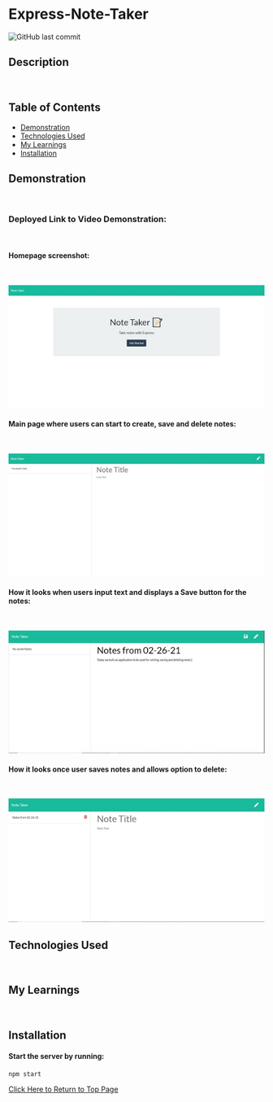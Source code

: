 # Express-Note-Taker
<img alt="GitHub last commit" src="https://img.shields.io/github/last-commit/junkoyama/Express-Note-Taker">

## Description
</br>

## Table of Contents
* [Demonstration](#Demonstration)
* [Technologies Used](#Technologies-Used)
* [My Learnings](#My-Learnings)
* [Installation](#Installation)


## Demonstration
</br>

### Deployed Link to Video Demonstration: 
</br>

#### Homepage screenshot:
</br>

![Index.html Screenshot](Assets/indexHtmlScreenshot.JPG)


#### Main page where users can start to create, save and delete notes:
</br>

![notes.html screenshot](Assets/notesHtmlScreenshot.JPG)

#### How it looks when users input text and displays a Save button for the notes:
</br>

![example of text input](Assets/notesHtmlTextInput.JPG)

#### How it looks once user saves notes and allows option to delete:
</br>

![example of delete button](Assets/displayDeleteButton.JPG)
## Technologies Used
</br>

## My Learnings
</br>

## Installation

#### Start the server by running:
```
npm start
```
[Click Here to Return to Top Page](#Express-Note-Taker)